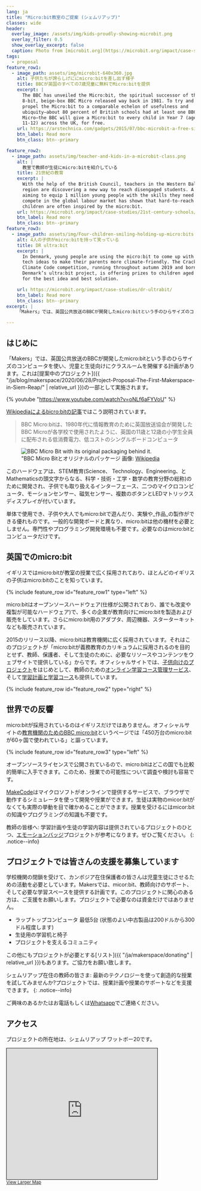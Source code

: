 ```yaml
---
lang: ja
title: "Micro:bit教室のご提案 (シェムリアップ)"
classes: wide
header:
  overlay_image: /assets/img/kids-proudly-showing-microbit.png
  overlay_filter: 0.5
  show_overlay_excerpt: false
  caption: Photo from [microbit.org](https://microbit.org/impact/case-studies/milestones-for-the-bbc-microbit/)
tags:
  - proposal
feature_row1:
  - image_path: assets/img/microbit-640x360.jpg
    alt: 子供たちが誇らしげににmicro:bitを差し出す様子
    title: BBCが英国のすべての7歳児童に無料でMicro:bitを提供
    excerpt: |
      The BBC has unveiled the Micro:bit, the spiritual successor of the
      8-bit, beige-box BBC Micro released way back in 1981. To try and
      propel the Micro:bit to a comparable echelon of usefulness and
      ubiquity—about 80 percent of British schools had at least one BBC
      Micro—the BBC will give a Micro:bit to every child in Year 7 (ages
      11-12) across the UK, for free.
    url: https://arstechnica.com/gadgets/2015/07/bbc-microbit-a-free-single-board-pc-for-every-year-7-kid-in-the-uk/
    btn_label: Read more
    btn_class: btn--primary

feature_row2:
  - image_path: assets/img/teacher-and-kids-in-a-microbit-class.png
    alt: |
      教室で教師が生徒にmicro:bitを紹介している
    title: 21世紀の教育
    excerpt: |
      With the help of the British Council, teachers in the Western Balkans
      region are discovering a new way to reach disengaged students. A project
      aiming to equip 1 million young people with the skills they need to
      compete in the global labour market has shown that hard-to-reach
      children are often inspired by the micro:bit.
    url: https://microbit.org/impact/case-studies/21st-century-schools/
    btn_label: Read more
    btn_class: btn--primary
feature_row3:
  - image_path: assets/img/Four-children-smiling-holding-up-micro:bits.png
    alt: 4人の子供がmicro:bitを持って笑っている
    title: DR ultra:bit
    excerpt: |
      In Denmark, young people are using the micro:bit to come up with amazing
      tech ideas to make their parents more climate-friendly. The Crack the
      Climate Code competition, running throughout autumn 2019 and born out of
      Denmark’s ultra:bit project, is offering prizes to children aged 9-12
      for the best idea and best solution.

    url: https://microbit.org/impact/case-studies/dr-ultrabit/
    btn_label: Read more
    btn_class: btn--primary
excerpt: |
    「Makers」では、英国公共放送のBBCが開発したmicro:bitという手のひらサイズのコンピュータを使い、児童と生徒向けにクラスルームを開催する計画があります

---
```


## はじめに

「Makers」では、英国公共放送のBBCが開発したmicro:bitという手のひらサイズのコンピュータを使い、児童と生徒向けにクラスルームを開催する計画があります。これは[提案中のプロジェクト]({{ "/ja/blog/makerspace/2020/06/28/Project-Proposal-The-First-Makerspace-in-Siem-Reap/" | relative_url }})の一部として実施されます。

{% youtube "https://www.youtube.com/watch?v=oNLf6aFYVoU" %}

[Wikipediaによるbicro:bitの記事](https://ja.wikipedia.org/wiki/BBC_Micro:bit)ではこう説明されています。

> BBC Micro:bitは、1980年代に情報教育のために英国放送協会が開発したBBC Microが各学校で使用されたように、英国の11歳と12歳の小学生全員に配布される低消費電力、低コストのシングルボードコンピュータ

<figure class="align-right">
  <img src="{{ site.baseurl }}/assets/img/BBC_Micro_Bit_with_original_Packaging.jpg" alt="BBC Micro Bit with its original packaging behind it.">
  <figcaption>"BBC Micro Bitとオリジナルのパッケージ 画像: <a href="https://commons.wikimedia.org/wiki/File:BBC_Micro_Bit_with_original_Packaging.jpg">Wikipedia</a></figcaption>
</figure>

このハードウェアは、STEM教育(Science、 Technology、Engineering、とMathematicsの頭文字からなる、科学・技術・工学・数学の教育分野の総称)のために開発され、子供でも取り扱えるインターフェース、二つのマイクロコンピュータ、モーションセンサー、磁気センサー、複数のボタンとLEDマトリックスディスプレイが付いています。

単体で使用でき、子供や大人でもmicro:bitで遊んだり、実験や_作品_の製作ができる優れものです。一般的な開発ボードと異なり、micro:bitは他の機材を必要としません。専門性やプログラミング開発環境も不要です。必要なのはmicro:bitとコンピュータだけです。

<div style="clear:both;"></div>

## 英国でのmicro:bit

イギリスではmicro:bitが教室の授業で広く採用されており、ほとんどのイギリスの子供はmicro:bitのことを知っています。

{% include feature_row id="feature_row1" type="left" %}

micro:bitはオープンソースハードウェア(仕様が公開されており、誰でも改変や複製が可能なハードウェア)で、多くの企業が教育向けにmicro:bitを製造および販売をしています。さらにmicro:bit用のアダプタ、周辺機器、スターターキットなども販売されています。

2015のリリース以降、micro:bitは教育機関に広く採用されています。それはこのプロジェクトが「micro:bitが義務教育のカリキュラムに採用されるのを目的とせず、教師、保護者、そして生徒のために、必要なリソースやコンテンツをウェブサイトで提供している」からです。オフィシャルサイトでは、[子供向けのプロジェクト](https://microbit.org/projects/)をはじめとして、教師のための[オンライン学習コース管理サービス](https://classroom.microbit.org/)、そして[学習計画と学習コース](https://microbit.org/lessons/)も提供しています。

{% include feature_row id="feature_row2" type="right" %}

## 世界での反響

micro:bitが採用されているのはイギリスだけではありません。オフィシャルサイトの[教育機関のためのBBC micro:bit](https://microbit.org/get-started/bbc-microbit-in-school/)というページでは「450万台のmicro:bitが60ヶ国で使われている」と謳っています。

{% include feature_row id="feature_row3" type="left" %}

オープンソースライセンスで公開されているので、micro:bitはどこの国でも比較的簡単に入手できます。このため、授業での可能性について調査や検討も容易です。

[MakeCode](https://makecode.microbit.org/)はマイクロソフトがオンラインで提供するサービスで、ブラウザで動作するシミュレータを使って開発や授業ができます。生徒は実物のmicor:bitがなくても実際の挙動を目で確かめることができます。授業を受けるにはmicor:bitの知識やプログラミングの知識も不要です。

教師の皆様へ: 学習計画や生徒の学習内容は提供されているプロジェクトのひとつ、[エモーションバッジ](https://microbit.org/projects/make-it-code-it/emotion-badge/)プロジェクトが参考になります。ぜひご覧ください。
{: .notice--info}

## プロジェクトでは皆さんの支援を募集しています

学校機関の閉鎖を受けて、カンボジア在住保護者の皆さんは児童生徒にさせるための活動を必要としています。Makersでは、micor:bit、教師向けのサポート、そして必要な学習スペースを提供する計画です。このプロジェクトに関心のある方は、ご支援をお願いします。プロジェクトで必要なのは資金だけではありません。

- ラップトップコンピュータ 最低5台 (状態のよい中古製品は200ドルから300ドル程度します)
- 生徒用の学習机と椅子
- プロジェクトを支えるコミュニティ

この他にもプロジェクトが必要とする[リスト]({{ "/ja/makerspace/donating" | relative_url }})もあります。ご協力をお願い致します。

シェムリアップ在住の教師の皆さま: 最新のテクノロジーを使って創造的な授業を試してみませんか?プロジェクトでは、授業計画や授業のサポートなどを支援できます。
{: .notice--info}

ご興味のあるかたはお電話もしくは[Whatsapp](https://wa.me/855965756592?About%20your%20project)でご連絡ください。

## アクセス

プロジェクトの所在地は、シェムリアップ ワットボー20です。

<iframe width="80%" height="350" frameborder="0" scrolling="no" marginheight="0" marginwidth="0" src="https://www.openstreetmap.org/export/embed.html?bbox=103.86054039001466%2C13.357663974686954%2C103.86401116847993%2C13.361995949512423&amp;layer=mapnik&amp;marker=13.359829971822904%2C103.8622784614563" style="border: 1px solid black"></iframe><br/><small><a href="https://www.openstreetmap.org/?mlat=13.35983&amp;mlon=103.86228#map=18/13.35983/103.86228&amp;layers=N">View Larger Map</a></small>

